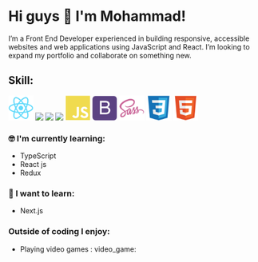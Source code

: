 # Hi guys 👋 I'm Mohammad!

I’m a Front End Developer experienced in building responsive, accessible websites and web applications using JavaScript and React. I’m looking to expand my portfolio and collaborate on something new.

## Skill:

<p align="left">
<img src="https://raw.githubusercontent.com/Alirezamxz/Alirezamxz/master/assests/react-original.svg" height="auto" width="50">
<img src="https://static.invertase.io/assets/social/firebase-logo.png" height="auto" width="50">
<img src="https://www.frontendmag.com/wp-content/uploads/2023/01/material-ui-logo.png" height="auto" width="50">
<img src="https://seeklogo.com/images/R/redux-logo-9CA6836C12-seeklogo.com.png" height="auto" width="50">
<img src="https://raw.githubusercontent.com/Alirezamxz/Alirezamxz/master/assests/javascript-plain.svg" height="auto" width="50">
<img src="https://raw.githubusercontent.com/Alirezamxz/Alirezamxz/master/assests/bootstrap-plain.svg" height="auto" width="50">
<img src="https://raw.githubusercontent.com/Alirezamxz/Alirezamxz/master/assests/sass-original.svg" height="auto" width="50">
<img src="https://raw.githubusercontent.com/Alirezamxz/Alirezamxz/master/assests/css3-original.svg" height="auto" width="50">
<img src="https://raw.githubusercontent.com/Alirezamxz/Alirezamxz/master/assests/html5-original.svg" height="auto" width="50">

</p>

### :nerd_face: I'm currently learning:

- TypeScript
- React js
- Redux

### :thinking: I want to learn:

- Next.js

### Outside of coding I enjoy:

- Playing video games : video_game:
